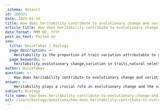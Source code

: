 ```yaml
---
_schema: default
id: 166331
date: 2025-01-30
title: How does heritability contribute to evolutionary change and variation in traits?
article_title: How does heritability contribute to evolutionary change and variation in traits?
date_format: MMM DD, YYYY
post_on_text: Posted on
seo:
  title: QuickTakes | Biology
  page_description: >-
    Heritability is the proportion of trait variation attributable to genetic differences among individuals, playing a critical role in evolutionary change by influencing how traits are passed through generations and selected by natural selection.
  page_keywords: >-
    heritability,evolutionary change,variation in traits,natural selection,genetic differences,adaptive responses,traits measurement,genetic basis,selective breeding,genetic variation,fitness,behavioral traits,mutation,genetic recombination
author: QuickTakes
question: >-
    How does heritability contribute to evolutionary change and variation in traits?
answer: >-
    Heritability plays a crucial role in evolutionary change and the variation of traits within populations. It refers to the proportion of observed variation in a trait that can be attributed to genetic differences among individuals. Understanding heritability is essential for several reasons:\n\n### 1. **Foundation for Natural Selection**\nNatural selection operates on the variation present within a population. For natural selection to lead to evolutionary change, there must be differences in traits among individuals. Heritability quantifies how much of this variation is genetic, indicating the potential for traits to be passed down to future generations. If a trait has high heritability, it is more likely to be inherited and thus can be favored by natural selection.\n\n### 2. **Mechanisms of Heritability Measurement**\nSeveral methods are employed to estimate heritability, including:\n- **Truncation Selection Experiments:** These involve selecting individuals with extreme traits for breeding, allowing researchers to observe the resulting offspring's traits.\n- **Parent-Offspring Regression:** This statistical method analyzes the correlation between traits of parents and their offspring to estimate heritability.\n- **Cross-Fostering Experiments:** By raising offspring in different environments, researchers can distinguish between genetic and environmental influences on behavior.\n\nThese methods help elucidate the genetic basis of traits and their potential for adaptation.\n\n### 3. **Implications for Evolutionary Change**\nUnderstanding heritability is vital for studying how behavioral traits can adapt over time. Traits that enhance an organism's fitness in a specific environment are more likely to be passed on if they are heritable. For example, if a particular behavior improves survival or reproductive success, and it is heritable, it can become more prevalent in the population over generations.\n\n### 4. **Variation and Evolutionary Dynamics**\nVariation in traits is the raw material for evolution. Genetic variation arises from mutations, genetic recombination, and other processes. Heritability ensures that this variation can be transmitted to offspring, allowing for the potential for evolutionary change. Without heritable variation, natural selection would have no basis to favor certain traits over others, leading to stagnation in evolutionary processes.\n\n### 5. **Adaptive Responses**\nHeritability contributes to adaptive responses in populations. Traits that confer advantages in specific environments can be selected for, leading to changes in the population's genetic makeup over time. This process is essential for the evolution of species and their ability to thrive in changing environments.\n\nIn summary, heritability is a key concept in understanding evolutionary change and the variation of traits. It provides insight into how traits are passed from one generation to the next and how these traits can be shaped by natural selection, ultimately influencing the survival and reproduction of individuals within a population.
subject: Biology
file_name: how-does-heritability-contribute-to-evolutionary-change-and-variation-in-traits.md
url: /learn/biology/questions/how-does-heritability-contribute-to-evolutionary-change-and-variation-in-traits
---
```


&nbsp;